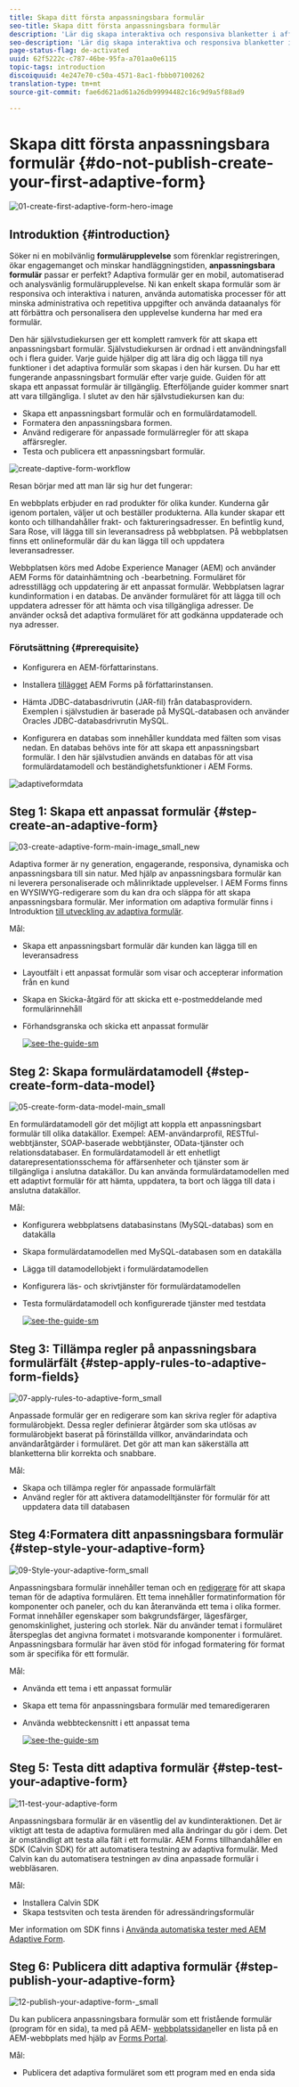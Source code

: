 ```yaml
---
title: Skapa ditt första anpassningsbara formulär
seo-title: Skapa ditt första anpassningsbara formulär
description: 'Lär dig skapa interaktiva och responsiva blanketter i affärsklass. '
seo-description: 'Lär dig skapa interaktiva och responsiva blanketter i affärsklass. '
page-status-flag: de-activated
uuid: 62f5222c-c787-46be-95fa-a701aa0e6115
topic-tags: introduction
discoiquuid: 4e247e70-c50a-4571-8ac1-fbbb07100262
translation-type: tm+mt
source-git-commit: fae6d621ad61a26db99994482c16c9d9a5f88ad9

---
```



# Skapa ditt första anpassningsbara formulär {#do-not-publish-create-your-first-adaptive-form}

![01-create-first-adaptive-form-hero-image](assets/01-create-first-adaptive-form-hero-image.png)

## Introduktion {#introduction}

Söker ni en mobilvänlig **formulärupplevelse** som förenklar registreringen, ökar engagemanget och minskar handläggningstiden, **anpassningsbara formulär** passar er perfekt? Adaptiva formulär ger en mobil, automatiserad och analysvänlig formulärupplevelse. Ni kan enkelt skapa formulär som är responsiva och interaktiva i naturen, använda automatiska processer för att minska administrativa och repetitiva uppgifter och använda dataanalys för att förbättra och personalisera den upplevelse kunderna har med era formulär.

Den här självstudiekursen ger ett komplett ramverk för att skapa ett anpassningsbart formulär. Självstudiekursen är ordnad i ett användningsfall och i flera guider. Varje guide hjälper dig att lära dig och lägga till nya funktioner i det adaptiva formulär som skapas i den här kursen. Du har ett fungerande anpassningsbart formulär efter varje guide. Guiden för att skapa ett anpassat formulär är tillgänglig. Efterföljande guider kommer snart att vara tillgängliga. I slutet av den här självstudiekursen kan du:

* Skapa ett anpassningsbart formulär och en formulärdatamodell.
* Formatera den anpassningsbara formen.
* Använd redigerare för anpassade formulärregler för att skapa affärsregler.
* Testa och publicera ett anpassningsbart formulär.

![create-daptive-form-workflow](assets/create-daptive-form-workflow.png)

Resan börjar med att man lär sig hur det fungerar:

En webbplats erbjuder en rad produkter för olika kunder. Kunderna går igenom portalen, väljer ut och beställer produkterna. Alla kunder skapar ett konto och tillhandahåller frakt- och faktureringsadresser. En befintlig kund, Sara Rose, vill lägga till sin leveransadress på webbplatsen. På webbplatsen finns ett onlineformulär där du kan lägga till och uppdatera leveransadresser.

Webbplatsen körs med Adobe Experience Manager (AEM) och använder AEM Forms för datainhämtning och -bearbetning. Formuläret för adresstillägg och uppdatering är ett anpassat formulär. Webbplatsen lagrar kundinformation i en databas. De använder formuläret för att lägga till och uppdatera adresser för att hämta och visa tillgängliga adresser. De använder också det adaptiva formuläret för att godkänna uppdaterade och nya adresser.

### Förutsättning {#prerequisite}

* Konfigurera en AEM-författarinstans.
* Installera [tillägget](/help/forms/using/installing-configuring-aem-forms-osgi.md) AEM Forms på författarinstansen.
* Hämta JDBC-databasdrivrutin (JAR-fil) från databasprovidern. Exemplen i självstudien är baserade på MySQL-databasen och använder Oracles JDBC-databasdrivrutin [](https://dev.mysql.com/downloads/connector/j/5.1.html)MySQL.

* Konfigurera en databas som innehåller kunddata med fälten som visas nedan. En databas behövs inte för att skapa ett anpassningsbart formulär. I den här självstudien används en databas för att visa formulärdatamodell och beständighetsfunktioner i AEM Forms.

![adaptiveformdata](assets/adaptiveformdata.png)

## Steg 1: Skapa ett anpassat formulär {#step-create-an-adaptive-form}

![03-create-adaptive-form-main-image_small_new](assets/03-create-adaptive-form-main-image_small_new.png)

Adaptiva former är ny generation, engagerande, responsiva, dynamiska och anpassningsbara till sin natur. Med hjälp av anpassningsbara formulär kan ni leverera personaliserade och målinriktade upplevelser. I AEM Forms finns en WYSIWYG-redigerare som du kan dra och släppa för att skapa anpassningsbara formulär. Mer information om adaptiva formulär finns i Introduktion [till utveckling av adaptiva formulär](/help/forms/using/introduction-forms-authoring.md).

Mål:

* Skapa ett anpassningsbart formulär där kunden kan lägga till en leveransadress
* Layoutfält i ett anpassat formulär som visar och accepterar information från en kund
* Skapa en Skicka-åtgärd för att skicka ett e-postmeddelande med formulärinnehåll
* Förhandsgranska och skicka ett anpassat formulär

   [ ![see-the-guide-sm](assets/see-the-guide-sm.png)](create-adaptive-form.md)

## Steg 2: Skapa formulärdatamodell {#step-create-form-data-model}

![05-create-form-data-model-main_small](assets/05-create-form-data-model-main_small.png)

En formulärdatamodell gör det möjligt att koppla ett anpassningsbart formulär till olika datakällor. Exempel: AEM-användarprofil, RESTful-webbtjänster, SOAP-baserade webbtjänster, OData-tjänster och relationsdatabaser. En formulärdatamodell är ett enhetligt datarepresentationsschema för affärsenheter och tjänster som är tillgängliga i anslutna datakällor. Du kan använda formulärdatamodellen med ett adaptivt formulär för att hämta, uppdatera, ta bort och lägga till data i anslutna datakällor.

Mål:

* Konfigurera webbplatsens databasinstans (MySQL-databas) som en datakälla
* Skapa formulärdatamodellen med MySQL-databasen som en datakälla
* Lägga till datamodellobjekt i formulärdatamodellen
* Konfigurera läs- och skrivtjänster för formulärdatamodellen
* Testa formulärdatamodell och konfigurerade tjänster med testdata

   [ ![see-the-guide-sm](assets/see-the-guide-sm.png)](create-form-data-model.md)

## Steg 3: Tillämpa regler på anpassningsbara formulärfält {#step-apply-rules-to-adaptive-form-fields}

![07-apply-rules-to-adaptive-form_small](assets/07-apply-rules-to-adaptive-form_small.png)

Anpassade formulär ger en redigerare som kan skriva regler för adaptiva formulärobjekt. Dessa regler definierar åtgärder som ska utlösas av formulärobjekt baserat på förinställda villkor, användarindata och användaråtgärder i formuläret. Det gör att man kan säkerställa att blanketterna blir korrekta och snabbare.

Mål:

* Skapa och tillämpa regler för anpassade formulärfält
* Använd regler för att aktivera datamodelltjänster för formulär för att uppdatera data till databasen

## Steg 4:Formatera ditt anpassningsbara formulär {#step-style-your-adaptive-form}

![09-Style-your-adaptive-form_small](assets/09-Style-your-adaptive-form_small.png)

Anpassningsbara formulär innehåller teman och en [redigerare](/help/forms/using/themes.md) för att skapa teman för de adaptiva formulären. Ett tema innehåller formatinformation för komponenter och paneler, och du kan återanvända ett tema i olika former. Format innehåller egenskaper som bakgrundsfärger, lägesfärger, genomskinlighet, justering och storlek. När du använder temat i formuläret återspeglas det angivna formatet i motsvarande komponenter i formuläret. Anpassningsbara formulär har även stöd för infogad formatering för format som är specifika för ett formulär.

Mål:

* Använda ett tema i ett anpassat formulär
* Skapa ett tema för anpassningsbara formulär med temaredigeraren
*  Använda webbteckensnitt i ett anpassat tema

   [ ![see-the-guide-sm](assets/see-the-guide-sm.png)](style-your-adaptive-form.md)

## Steg 5: Testa ditt adaptiva formulär {#step-test-your-adaptive-form}

![11-test-your-adaptive-form](assets/11-test-your-adaptive-form.png)

Anpassningsbara formulär är en väsentlig del av kundinteraktionen. Det är viktigt att testa de adaptiva formulären med alla ändringar du gör i dem. Det är omständligt att testa alla fält i ett formulär. AEM Forms tillhandahåller en SDK (Calvin SDK) för att automatisera testning av adaptiva formulär. Med Calvin kan du automatisera testningen av dina anpassade formulär i webbläsaren.

Mål:

* Installera Calvin SDK
* Skapa testsviten och testa ärenden för adressändringsformulär

Mer information om SDK finns i [Använda automatiska tester med AEM Adaptive Form](/help/forms/using/calvin.md).

## Steg 6: Publicera ditt adaptiva formulär {#step-publish-your-adaptive-form}

![12-publish-your-adaptive-form-_small](assets/12-publish-your-adaptive-form-_small.png)

Du kan publicera anpassningsbara formulär som ett fristående formulär (program för en sida), ta med på AEM- [webbplatssidan](/help/forms/using/embed-adaptive-form-aem-sites.md)eller en lista på en AEM-webbplats med hjälp av [Forms Portal](/help/forms/using/introduction-publishing-forms.md).

Mål:

* Publicera det adaptiva formuläret som ett program med en enda sida


